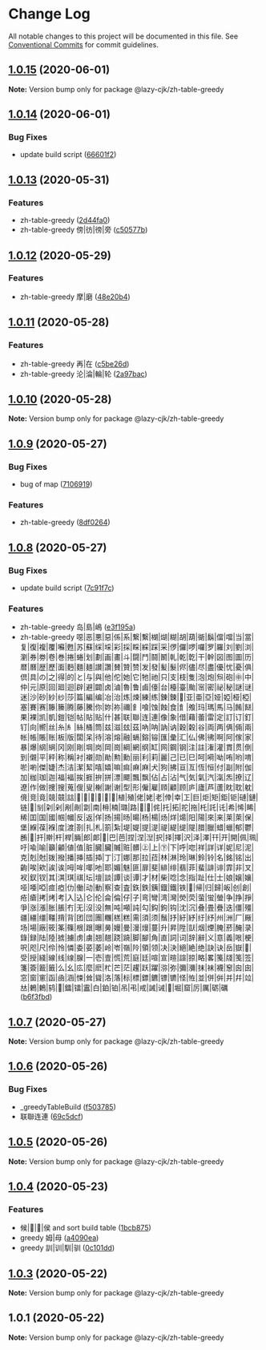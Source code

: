 # Change Log

All notable changes to this project will be documented in this file.
See [Conventional Commits](https://conventionalcommits.org) for commit guidelines.

## [1.0.15](https://github.com/bluelovers/ws-regexp/compare/@lazy-cjk/zh-table-greedy@1.0.14...@lazy-cjk/zh-table-greedy@1.0.15) (2020-06-01)

**Note:** Version bump only for package @lazy-cjk/zh-table-greedy





## [1.0.14](https://github.com/bluelovers/ws-regexp/compare/@lazy-cjk/zh-table-greedy@1.0.13...@lazy-cjk/zh-table-greedy@1.0.14) (2020-06-01)


### Bug Fixes

* update build script ([66601f2](https://github.com/bluelovers/ws-regexp/commit/66601f232b791450182086dd2da8f731144b0661))





## [1.0.13](https://github.com/bluelovers/ws-regexp/compare/@lazy-cjk/zh-table-greedy@1.0.12...@lazy-cjk/zh-table-greedy@1.0.13) (2020-05-31)


### Features

* zh-table-greedy ([2d44fa0](https://github.com/bluelovers/ws-regexp/commit/2d44fa0edad42e09b5a52c637736e7a96f70864c))
* zh-table-greedy 傍|彷|徬|旁 ([c50577b](https://github.com/bluelovers/ws-regexp/commit/c50577bd3e457c3c74125fb10a56c056e53ce5d1))





## [1.0.12](https://github.com/bluelovers/ws-regexp/compare/@lazy-cjk/zh-table-greedy@1.0.11...@lazy-cjk/zh-table-greedy@1.0.12) (2020-05-29)


### Features

* zh-table-greedy 摩|磨 ([48e20b4](https://github.com/bluelovers/ws-regexp/commit/48e20b4845c1475ec1c8f92410898380dc5e98a6))





## [1.0.11](https://github.com/bluelovers/ws-regexp/compare/@lazy-cjk/zh-table-greedy@1.0.10...@lazy-cjk/zh-table-greedy@1.0.11) (2020-05-28)


### Features

* zh-table-greedy 再|在 ([c5be26d](https://github.com/bluelovers/ws-regexp/commit/c5be26dba4d1e6daf6bd97789ab261a71ac61f92))
* zh-table-greedy 沦|淪|輪|轮 ([2a97bac](https://github.com/bluelovers/ws-regexp/commit/2a97bac39f343e57fc7f438b5e80e4e56b7c1ef5))





## [1.0.10](https://github.com/bluelovers/ws-regexp/compare/@lazy-cjk/zh-table-greedy@1.0.9...@lazy-cjk/zh-table-greedy@1.0.10) (2020-05-28)

**Note:** Version bump only for package @lazy-cjk/zh-table-greedy





## [1.0.9](https://github.com/bluelovers/ws-regexp/compare/@lazy-cjk/zh-table-greedy@1.0.8...@lazy-cjk/zh-table-greedy@1.0.9) (2020-05-27)


### Bug Fixes

* bug of map ([7106919](https://github.com/bluelovers/ws-regexp/commit/7106919454b7dde9fc5da9de6aba074213bd46c9))


### Features

* zh-table-greedy ([8df0264](https://github.com/bluelovers/ws-regexp/commit/8df0264cb3b4c0975cc26b088b71cf79ee19f4af))





## [1.0.8](https://github.com/bluelovers/ws-regexp/compare/@lazy-cjk/zh-table-greedy@1.0.7...@lazy-cjk/zh-table-greedy@1.0.8) (2020-05-27)


### Bug Fixes

* update build script ([7c91f7c](https://github.com/bluelovers/ws-regexp/commit/7c91f7c294f2a1e57739813ca6fe4dd239051623))


### Features

* zh-table-greedy 岛|島|嶋 ([e3f195a](https://github.com/bluelovers/ws-regexp/commit/e3f195a4a8ca47416071f9470cd69d7a89561f44))
* zh-table-greedy 噁|恶|悪|惡|係|系|繋|繫|楜|煳|糊|胡|葫|衚|鬍|儅|噹|当|當|复|復|複|覆|囌|甦|苏|蘇|䌽|埰|彩|採|睬|綵|踩|采|㑩|儸|啰|囉|罗|羅|刘|劉|浏|瀏|券|劵|卷|巻|捲|蜷|划|劃|画|畫|斗|闘|鬥|鬪|鬭|乹|乾|亁|干|幹|図|图|圖|历|暦|曆|歴|歷|面|麪|麵|麺|讃|讚|賛|贊|赞|发|發|髪|髮|侭|儘|尽|盡|優|忧|憂|俱|倶|具|の|之|得|的|と|与|與|他|佗|她|它|牠|祂|只|支|枝|隻|泡|炮|炰|砲|㊥|中|仲|元|原|回|廻|迴|辟|避|闢|卤|滷|魯|鲁|鹵|儓|台|檯|臺|颱|宻|密|祕|秘|謎|谜|迷|沙|砂|紗|纱|莎|篇|編|编|冶|治|炼|煉|練|练|錬|鍊|𫔀|亚|亜|亞|娅|婭|桠|椏|塞|賽|赛|籐|籘|腾|藤|騰|你|妳|祢|禰|⻞|喰|蚀|蝕|食|飠|飧|玛|瑪|馬|马|餚|餸|果|裸|凯|凱|鎧|铠|帖|貼|贴|什|甚|联|聯|连|連|像|象|借|藉|蕾|雷|定|訂|订|釘|钉|向|嚮|丝|糸|糹|絲|桶|筒|兹|滋|玆|茲|吶|呐|訥|讷|穀|糓|谷|両|两|俩|倆|兩|帐|帳|賬|账|板|版|闆|呆|待|溶|熔|融|螎|鎔|镕|匯|彙|汇|仏|佛|彿|啊|阿|傢|家|暴|爆|䋄|䋞|冈|刚|剛|堈|岗|岡|崗|綱|網|纲|缸|网|鋼|钢|注|註|潅|灌|貫|贯|倒|到|儭|平|秤|称|稱|衬|襯|勋|勛|勲|勳|丽|利|莉|麗|己|已|巳|呵|嗬|呦|哊|哟|唷|唹|喲|傑|婕|杰|洁|潔|絜|嘻|嬉|嘛|痲|痳|麻|犬|狗|拂|亘|亙|恆|恒|付|副|附|伽|加|枷|珈|迦|福|褔|挨|捱|拚|拼|漂|飃|飄|飘|佔|占|沾|气|気|氣|汽|滊|炁|撩|辽|遼|作|做|捜|搜|蒐|傁|叟|榭|謝|谢|型|形|僱|雇|頋|顧|顾|庐|廬|芦|蘆|眈|耽|躭|傹|竞|竟|競|竸|誩|𥪰|𧡟|𧫘|𧫙|𧮣|𨐼|植|殖|佬|姥|老|倖|幸|㠪|巨|炬|矩|鉅|钜|䃛|鏈|链|𧹯|㓥|刴|剁|剐|剮|劏|南|枏|楠|璐|路|𡽘|𨱴|侂|托|拓|拕|拖|杔|託|讬|希|悕|睎|稀|囯|国|國|帼|幗|反|返|佯|扬|揚|旸|暘|杨|楊|炀|烊|煬|阳|陽|來|来|莱|萊|保|堡|緥|葆|褓|度|渡|剳|扎|札|箚|紮|堤|媞|提|湜|禔|緹|缇|隄|腊|臘|蜡|蠟|郁|鬱|𨚼|𨟝|扞|擀|杆|桿|脼|郎|郞|𥇑|巴|芭|捏|涅|湼|択|择|擇|沢|泽|澤|幵|开|開|佩|珮|吁|喩|喻|籲|龥|値|值|脏|臓|臟|贓|赃|髒|㊤|上|㊦|下|呼|唿|祥|詳|详|妮|尼|泥|克|剋|尅|拨|撥|播|挿|插|揷|丁|汀|娜|那|拉|菈|林|淋|玲|琳|鈴|铃|名|銘|铭|出|齣|唉|欸|誒|诶|呣|哞|㖿|吔|耶|媚|魅|匪|扉|斐|緋|绯|翡|菲|蜚|誹|诽|霏|非|叉|衩|釵|钗|其|淇|琪|祺|坛|壇|談|譚|谈|谭|才|材|柴|唸|念|指|趾|仕|士|娘|嬢|孃|哑|唖|啞|痖|瘂|仂|働|动|動|察|查|査|鉃|鉄|銕|鐡|鐵|铁|𨫓|帰|归|歸|皈|创|創|疮|瘡|拷|烤|考|入|込|仑|伦|侖|倫|仔|子|弯|彎|湾|灣|熒|荧|萤|蛍|螢|争|挣|掙|爭|涨|漲|胀|脹|冇|无|沒|没|無|吨|噸|訰|勾|鈎|鉤|钩|沈|沉|叠|畳|疊|迭|僵|殭|疆|繮|缰|韁|揹|背|团|団|團|糰|榚|糕|需|須|须|鬚|抒|紆|紓|纡|纾|州|洲|厂|厰|场|場|廠|筱|筿|篠|根|跟|曝|㬅|嫚|曼|漫|熳|蔓|升|昇|陞|獃|烟|煙|腌|菸|醃|录|錄|録|陆|陸|掳|擄|虏|虜|翘|翹|跷|蹺|脚|腳|角|直|詞|词|辞|辭|义|意|義|哏|梗|呎|咫|尺|伶|怜|憐|委|荽|萎|岭|岺|嶺|阾|領|领|决|決|絕|絶|绝|訣|诀|岳|嶽|𡶦|受|授|綫|線|线|缐|腺|一|壱|壹|慌|荒|庭|廷|喧|宣|暄|諠|掠|略|畧|䇳|牋|笺|签|箋|簽|籖|籤|么|幺|庅|麼|麽|杧|芒|茫|趯|跃|躍|㳽|弥|彌|瀰|抹|袜|襪|䆫|囪|囱|窓|窗|窻|函|凾|涵|悚|耸|聳|洛|落|标|標|鏢|鑣|镖|镳|怪|恠|並|併|倂|并|幷|竝|𠀤|鶇|鶫|鸫|𪂝|鐳|镭|靁|白|鉑|铂|吊|弔|戒|誡|诫|𢌵|堀|窟|厉|厲|砺|礪 ([b6f3fbd](https://github.com/bluelovers/ws-regexp/commit/b6f3fbdc20c8bd39b9c6f9b3a5474aebea4fef39))





## [1.0.7](https://github.com/bluelovers/ws-regexp/compare/@lazy-cjk/zh-table-greedy@1.0.6...@lazy-cjk/zh-table-greedy@1.0.7) (2020-05-27)

**Note:** Version bump only for package @lazy-cjk/zh-table-greedy





## [1.0.6](https://github.com/bluelovers/ws-regexp/compare/@lazy-cjk/zh-table-greedy@1.0.5...@lazy-cjk/zh-table-greedy@1.0.6) (2020-05-26)


### Bug Fixes

* _greedyTableBuild ([f503785](https://github.com/bluelovers/ws-regexp/commit/f503785e23f6bce835bb91788b7358fa76894197))
* 联聯连連 ([69c5dcf](https://github.com/bluelovers/ws-regexp/commit/69c5dcf5833170e7745f9f3b632fa39cbdce38a1))





## [1.0.5](https://github.com/bluelovers/ws-regexp/compare/@lazy-cjk/zh-table-greedy@1.0.4...@lazy-cjk/zh-table-greedy@1.0.5) (2020-05-26)

**Note:** Version bump only for package @lazy-cjk/zh-table-greedy





## [1.0.4](https://github.com/bluelovers/ws-regexp/compare/@lazy-cjk/zh-table-greedy@1.0.3...@lazy-cjk/zh-table-greedy@1.0.4) (2020-05-23)


### Features

* 候|𠊱|𠋫|侯 and sort build table ([1bcb875](https://github.com/bluelovers/ws-regexp/commit/1bcb875bc8466854e85b30a6306a4c19c63bf994))
* greedy 姆|母 ([a4090ea](https://github.com/bluelovers/ws-regexp/commit/a4090eac83ed8b51a159227eda9a08f40943b8a8))
* greedy 訓|训|馴|驯 ([0c101dd](https://github.com/bluelovers/ws-regexp/commit/0c101dd5fa21af2535b53fa876c3c37bbd3267c4))





## [1.0.3](https://github.com/bluelovers/ws-regexp/compare/@lazy-cjk/zh-table-greedy@1.0.1...@lazy-cjk/zh-table-greedy@1.0.3) (2020-05-22)

**Note:** Version bump only for package @lazy-cjk/zh-table-greedy





## 1.0.1 (2020-05-22)

**Note:** Version bump only for package @lazy-cjk/zh-table-greedy
